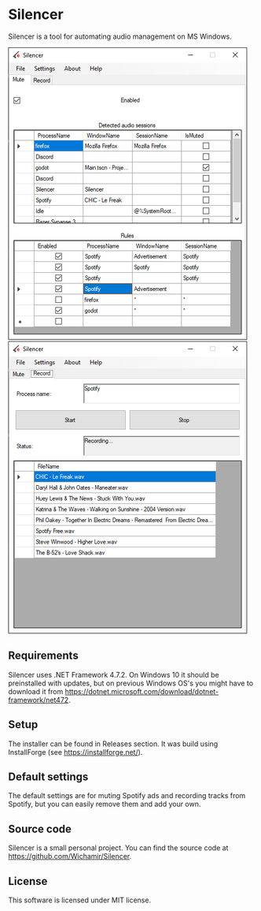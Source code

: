 # Silencer

Silencer is a tool for automating audio management on MS Windows.

![screenshot](Screenshots/screenshot1.png)
![screenshot](Screenshots/screenshot2.png)

## Requirements

Silencer uses .NET Framework 4.7.2.
On Windows 10 it should be preinstalled with updates, but on previous Windows OS's you might have to download it from https://dotnet.microsoft.com/download/dotnet-framework/net472.

## Setup

The installer can be found in Releases section. It was build using InstallForge (see https://installforge.net/).

## Default settings

The default settings are for muting Spotify ads and recording tracks from Spotify, but you can easily remove them and add your own.

## Source code

Silencer is a small personal project. You can find the source code at https://github.com/Wichamir/Silencer.

## License

This software is licensed under MIT license.